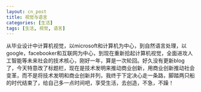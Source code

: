 ```yaml
---
layout: cn_post
title: 视觉与语言
categories: [生活]
tags: [生活, 视觉, 语言]
---
```


从毕业设计中计算机视觉，以microsoft和计算机为中心，到自然语言处理，以google，facebooker和互联网为中心，到现在重新拾起计算机视觉，全面进攻人工智能等未来社会的技术核心，刚好一年，算是一次轮回。好久没有更新blog了，今天特意改了标题栏，现在是技术发明来推动商业创新，用商业创新推动社会变革，而不是将技术发明和商业创新并列，我终于下定决心走一条路，脚踏两只船的时代结束了，给自己多一点时间吧，享受生活，去创造，不急，不躁！


